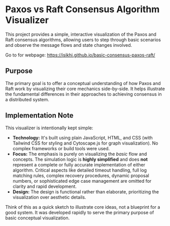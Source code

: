 # Paxos vs Raft Consensus Algorithm Visualizer

This project provides a simple, interactive visualization of the Paxos and Raft consensus algorithms, allowing users to
step through basic scenarios and observe the message flows and state changes involved.

Go to for webpage:
[https://isikhi.github.io/basic-consensus-paxos-raft/
](https://isikhi.github.io/basic-consensus-paxos-raft/)

## Purpose

The primary goal is to offer a conceptual understanding of how Paxos and Raft work by visualizing their core mechanics
side-by-side. It helps illustrate the fundamental differences in their approaches to achieving consensus in a
distributed system.

## Implementation Note

This visualizer is intentionally kept simple:

* **Technology:** It's built using plain JavaScript, HTML, and CSS (with Tailwind CSS for styling and Cytoscape.js for
  graph visualization). No complex frameworks or build tools were used.
* **Focus:** The emphasis is purely on visualizing the *basic* flow and concepts. The simulation logic is **highly
  simplified** and does **not** represent a complete or fully accurate implementation of either algorithm. Critical
  aspects like detailed timeout handling, full log matching rules, complex recovery procedures, dynamic proposal
  numbers, or sophisticated edge case management are omitted for clarity and rapid development.
* **Design:** The design is functional rather than elaborate, prioritizing the visualization over aesthetic details.

Think of this as a quick sketch to illustrate core ideas, not a blueprint for a good system. It was developed rapidly to
serve the primary purpose of basic conceptual visualization.
